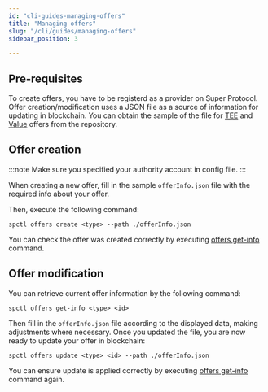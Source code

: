 ```yaml
---
id: "cli-guides-managing-offers"
title: "Managing offers"
slug: "/cli/guides/managing-offers"
sidebar_position: 3

---
```


## Pre-requisites

To create offers, you have to be registerd as a provider on Super Protocol. Offer creation/modification uses a JSON file as a source of information for updating in blockchain. You can obtain the sample of the file for [TEE](https://github.com/Super-Protocol/ctl/blob/master/teeOfferInfo.example.json) and [Value](https://github.com/Super-Protocol/ctl/blob/master/offerInfo.example.json) offers from the repository.

## Offer creation

:::note
Make sure you specified your authority account in config file.
:::

When creating a new offer, fill in the sample `offerInfo.json` file with the required info about your offer.

Then, execute the following command:

```
spctl offers create <type> --path ./offerInfo.json
```

You can check the offer was created correctly by executing [offers get-info](/testnet/cli/commands/offers/get-info) command.

## Offer modification

You can retrieve current offer information by the following command:

```
spctl offers get-info <type> <id>
```

Then fill in the `offerInfo.json` file according to the displayed data, making adjustments where necessary. Once you updated the file, you are now ready to update your offer in blockchain:

```
spctl offers update <type> <id> --path ./offerInfo.json
```

You can ensure update is applied correctly by executing [offers get-info](/testnet/cli/commands/offers/get-info) command again.